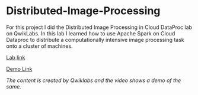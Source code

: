 # Distributed-Image-Processing
For this project I did the Distributed Image Processing in Cloud DataProc lab on QwikLabs. In this lab I learned how to use Apache Spark on Cloud Dataproc to distribute a computationally intensive image processing task onto a cluster of machines. 

[Lab link](https://www.qwiklabs.com/focuses/3357?catalog_rank=%7B%22rank%22%3A9%2C%22num_filters%22%3A0%2C%22has_search%22%3Atrue%7D&parent=catalog&search_id=4914241) 

[Demo Link](https://www.youtube.com/watch?v=ZREpVuBuGj4&feature=youtu.be)

*The content is created by Qwiklabs and the video shows a demo of the same.*



